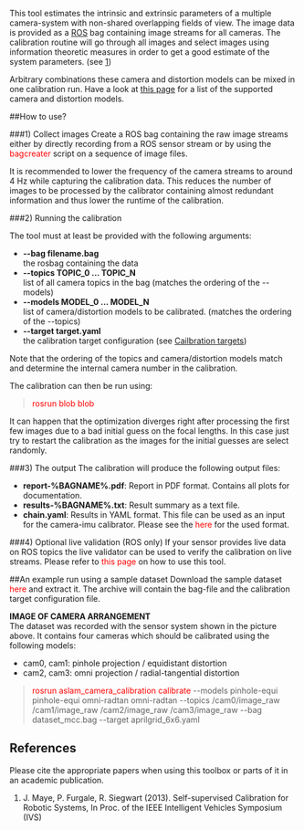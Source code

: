 This tool estimates the intrinsic and extrinsic parameters of a multiple camera-system with non-shared overlapping fields of view. The image data is provided as a [ROS](https://www.ros.org) bag containing image streams for all cameras. The calibration routine will go through all images and select images using information theoretic measures in order to get a good estimate of the system parameters. (see [1](#jmaye))

Arbitrary combinations these camera and distortion models can be mixed in one calibration run. Have a look at [this page](supported-models) for a list of the supported camera and distortion models.

##How to use?

###1) Collect images
Create a ROS bag containing the raw image streams either by directly recording from a ROS sensor stream or by using the <font color='red'>bagcreater</font> script on a sequence of image files.

It is recommended to lower the frequency of the camera streams to around 4 Hz while capturing the calibration data. This reduces the number of images to be processed by the calibrator containing almost redundant information and thus lower the runtime of the calibration.

###2) Running the calibration

The tool must at least be provided with the following arguments:

* **--bag filename.bag**<br>
    the rosbag containing the data
* **--topics TOPIC_0 ... TOPIC_N**<br>
    list of all camera topics in the bag  (matches the ordering of the --models)
* **--models MODEL_0 ... MODEL_N**<br>
    list of camera/distortion models to be calibrated. (matches the ordering of the --topics)
* **--target target.yaml**<br>
    the calibration target configuration (see [Cailbration targets](#calibration-target))

Note that the ordering of the topics and camera/distortion models match and determine the internal camera number in the calibration.

The calibration can then be run using:
> <font color='red'>rosrun blob blob</font>

It can happen that the optimization diverges right after processing the first few images due to a bad initial guess on the focal lengths. In this case just try to restart the calibration as the images for the initial guesses are select randomly.

###3) The output
The calibration will produce the following output files:

* **report-%BAGNAME%.pdf**: Report in PDF format. Contains all plots for documentation.
* **results-%BAGNAME%.txt**: Result summary as a text file.
* **chain.yaml**: Results in YAML format. This file can be used as an input for the camera-imu calibrator. Please see the <font color='red'>here</font> for the used format.

###4) Optional live validation (ROS only)
If your sensor provides live data on ROS topics the live validator can be used to verify the calibration on live streams. Please refer to <font color='red'>this page</font> on how to use this tool.

##An example run using a sample dataset
Download the sample dataset <font color='red'>here</font> and extract it. The archive will contain the bag-file and the calibration target configuration file.

**IMAGE OF CAMERA ARRANGEMENT**<br>
The dataset was recorded with the sensor system shown in the picture above. It contains four cameras which should be calibrated using the following models:

* cam0, cam1: pinhole projection / equidistant distortion
* cam2, cam3: omni projection / radial-tangential distortion

> <font color='red'>rosrun aslam_camera_calibration calibrate</font> --models pinhole-equi pinhole-equi omni-radtan omni-radtan --topics /cam0/image_raw /cam1/image_raw /cam2/image_raw /cam3/image_raw --bag dataset_mcc.bag --target aprilgrid_6x6.yaml

## References
Please cite the appropriate papers when using this toolbox or parts of it in an academic publication.

1. <a name="jmaye"></a> J. Maye, P. Furgale, R. Siegwart (2013). Self-supervised Calibration for Robotic Systems, In Proc. of the IEEE Intelligent Vehicles Symposium (IVS)

